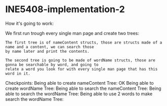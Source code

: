 # INE5408-implementation-2

How it's going to work:

We first run trough every single man page and create two trees:


    The first tree is of nameContent structs, those are structs made of a name and a content, we can search those
    by name later and print the contents.

    The second tree is going to be made of wordName structs, those are gonna be searchable by word, and going to
    relate a word you look for with every single man page that has this word in it.


Checkpoints:
    Being able to create nameContent Tree: OK
    Being able to create wordName Tree:
    Being able to search the nameContent Tree:
    Being able to search the wordName Tree:
    Being able to use 2 words to make search the wordName Tree:
